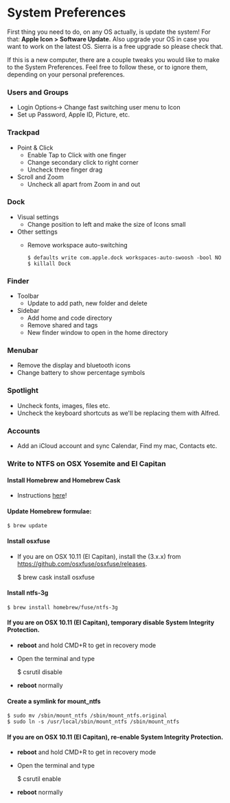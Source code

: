 # System Preferences

First thing you need to do, on any OS actually, is update the system! For that: **Apple Icon > Software Update.**
Also upgrade your OS in case you want to work on the latest OS. Sierra is a free upgrade so please check that.

If this is a new computer, there are a couple tweaks you would like to make to the System Preferences. Feel free to follow these, or to ignore them, depending on your personal preferences.

### Users and Groups
- Login Options-> Change fast switching user menu to Icon
- Set up Password, Apple ID, Picture, etc.

### Trackpad
- Point & Click
    - Enable Tap to Click with one finger
    - Change secondary click to right corner
    - Uncheck three finger drag
- Scroll and Zoom
    - Uncheck all apart from Zoom in and out

### Dock
- Visual settings
    - Change position to left and make the size of Icons small
- Other settings
    - Remove workspace auto-switching
    
        ```
        $ defaults write com.apple.dock workspaces-auto-swoosh -bool NO
        $ killall Dock
        ```

### Finder
- Toolbar
    - Update to add path, new folder and delete
- Sidebar
    - Add home and code directory
    - Remove shared and tags
    - New finder window to open in the home directory

### Menubar
- Remove the display and bluetooth icons
- Change battery to show percentage symbols

### Spotlight
- Uncheck fonts, images, files etc.
- Uncheck the keyboard shortcuts as we'll be replacing them with Alfred.

### Accounts
- Add an iCloud account and sync Calendar, Find my mac, Contacts etc.

### Write to NTFS on OSX Yosemite and El Capitan

#### Install Homebrew and Homebrew Cask
- Instructions [here](http://sourabhbajaj.com/mac-setup/Homebrew/README.html)!

#### Update Homebrew formulae:

    $ brew update

#### Install osxfuse
- If you are on OSX 10.11 (El Capitan), install the (3.x.x) from https://github.com/osxfuse/osxfuse/releases.


    $ brew cask install osxfuse
    
#### Install ntfs-3g

    $ brew install homebrew/fuse/ntfs-3g

#### If you are on OSX 10.11 (El Capitan), temporary disable System Integrity Protection.

 - **reboot** and hold CMD+R to get in recovery mode
 - Open the terminal and type


    $ csrutil disable
    
 - **reboot** normally

#### Create a symlink for mount_ntfs

    $ sudo mv /sbin/mount_ntfs /sbin/mount_ntfs.original
    $ sudo ln -s /usr/local/sbin/mount_ntfs /sbin/mount_ntfs

#### If you are on OSX 10.11 (El Capitan), re-enable System Integrity Protection.
 - **reboot** and hold CMD+R to get in recovery mode
 - Open the terminal and type


    $ csrutil enable
    
 - **reboot** normally
